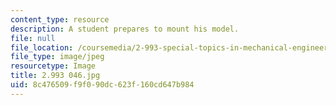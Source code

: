 ```yaml
---
content_type: resource
description: A student prepares to mount his model.
file: null
file_location: /coursemedia/2-993-special-topics-in-mechanical-engineering-the-art-and-science-of-boat-design-january-iap-2007/8c476509f9f090dc623f160cd647b984_2993046.jpg
file_type: image/jpeg
resourcetype: Image
title: 2.993 046.jpg
uid: 8c476509-f9f0-90dc-623f-160cd647b984
---
```

